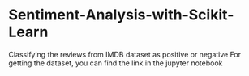 # Sentiment-Analysis-with-Scikit-Learn
Classifying the reviews from IMDB dataset as positive or negative
For getting the dataset, you can find the link in the jupyter notebook
